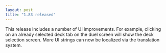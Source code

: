 ```yaml
---
layout: post
title: "1.83 released"
---
```


This release includes a number of UI improvements. For example, clicking on an
already selected deck tab on the duel screen will show the deck selection
screen. More UI strings can now be localized via the translation system.
